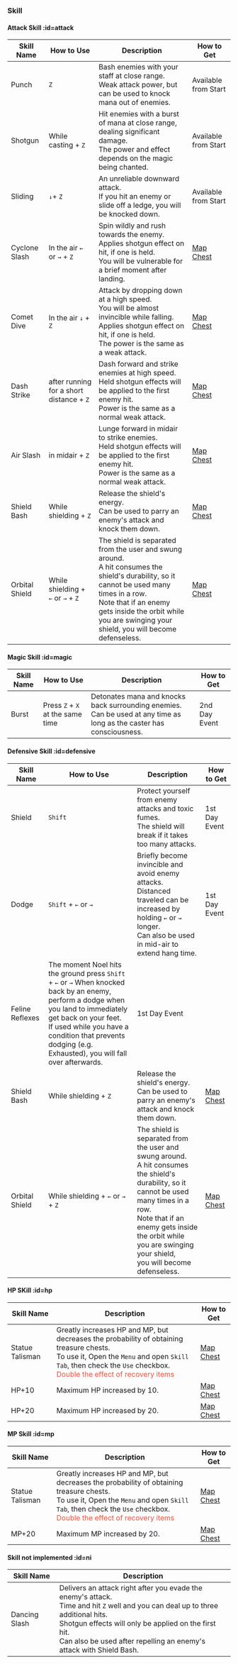 <h3>Skill</h3>

<!-- images or urls list for this page -->
[Map Chest]: wiki/en/map/chest_locations

#### Attack Skill :id=attack

| Skill Name | How to Use	| Description	| How to Get|
| --- | --- | --- | --- |
| Punch	| `Z`	| Bash enemies with your staff at close range.<br>Weak attack power, but can be used to knock mana out of enemies. | Available from Start |
| Shotgun	| While casting + `Z`	| Hit enemies with a burst of mana at close range, dealing significant damage.<br>The power and effect depends on the magic being chanted. | Available from Start |
| Sliding	| `↓`+ `Z` | An unreliable downward attack.<br>If you hit an enemy or slide off a ledge, you will be knocked down. | Available from Start |
| Cyclone Slash	| In the air `←` or `→` + `Z`	| Spin wildly and rush towards the enemy.<br>Applies shotgun effect on hit, if one is held.<br>You will be vulnerable for a brief moment after landing. | [Map Chest] |
| Comet Dive | In the air `↓` + `Z` | Attack by dropping down at a high speed.<br>You will be almost invincible while falling.<br>Applies shotgun effect on hit, if one is held.<br>The power is the same as a weak attack.	| [Map Chest] |
| Dash Strike	| after running for a short distance + `Z` | Dash forward and strike enemies at high speed.<br>Held shotgun effects will be applied to the first enemy hit.<br>Power is the same as a normal weak attack.	| [Map Chest] |
| Air Slash	| in midair + `Z`	| Lunge forward in midair to strike enemies.<br>Held shotgun effects will be applied to the first enemy hit.<br>Power is the same as a normal weak attack. | [Map Chest] |
| Shield Bash	| While shielding + `Z`	| Release the shield's energy.<br>Can be used to parry an enemy's attack and knock them down.	| [Map Chest] |
| Orbital Shield | While shielding + <br>`←` or `→` + `Z`	| The shield is separated from the user and swung around.<br>A hit consumes the shield's durability, so it cannot be used many times in a row.<br>Note that if an enemy gets inside the orbit while you are swinging your shield, you will become defenseless. | [Map Chest] |

#### Magic Skill :id=magic

| Skill Name | How to Use	| Description	| How to Get|
| --- | --- | --- | --- |
| Burst	| Press `Z` + `X` at the same time | Detonates mana and knocks back surrounding enemies.<br>Can be used at any time as long as the caster has consciousness. | 2nd Day Event |

#### Defensive Skill :id=defensive

| Skill Name | How to Use	| Description	| How to Get|
| --- | --- | --- | --- |
| Shield | `Shift` | Protect yourself from enemy attacks and toxic fumes.<br>The shield will break if it takes too many attacks. | 1st Day Event |
| Dodge	| `Shift` + `←` or `→` | Briefly become invincible and avoid enemy attacks.<br>Distanced traveled can be increased by holding `←` or `→` longer.<br>Can also be used in mid-air to extend hang time. | 1st Day Event |
| Feline Reflexes	| The moment Noel hits the ground press `Shift` + `←` or `→`	When knocked back by an enemy, perform a dodge when you land to immediately get back on your feet.<br>If used while you have a condition that prevents dodging (e.g. Exhausted), you will fall over afterwards.	| 1st Day Event |
| Shield Bash	| While shielding + `Z`	| Release the shield's energy.<br>Can be used to parry an enemy's attack and knock them down.	| [Map Chest] |
| Orbital Shield | While shielding + `←` or `→` + `Z` | The shield is separated from the user and swung around.<br>A hit consumes the shield's durability, so it cannot be used many times in a row.<br>Note that if an enemy gets inside the orbit while you are swinging your shield,<br>you will become defenseless. | [Map Chest] |

#### HP SKill :id=hp

| Skill Name | Description | How to Get|
| --- | --- | --- |
| Statue Talisman	| Greatly increases HP and MP, but decreases the probability of obtaining treasure chests.<br>To use it, Open the `Menu` and open `Skill Tab`, then check the `Use` checkbox.<br><font color=#e55543>Double the effect of recovery items</font>	| [Map Chest] |
| HP+10	| Maximum HP increased by 10.	| [Map Chest] |
| HP+20	| Maximum HP increased by 20.	| [Map Chest] |

#### MP Skill :id=mp

| Skill Name | Description | How to Get|
| --- | --- | --- |
| Statue Talisman	| Greatly increases HP and MP, but decreases the probability of obtaining treasure chests.<br>To use it, Open the `Menu` and open `Skill Tab`, then check the `Use` checkbox.<br><font color=#e55543>Double the effect of recovery items</font>	| [Map Chest] |
| MP+20	| Maximum MP increased by 20.	| [Map Chest] |

#### Skill not implemented :id=ni

| Skill Name | Description |
| --- | --- |
| Dancing Slash | Delivers an attack right after you evade the enemy's attack.<br>Time and hit `Z` well and you can deal up to three additional hits.<br>Shotgun effects will only be applied on the first hit.<br>Can also be used after repelling an enemy's attack with Shield Bash. |
